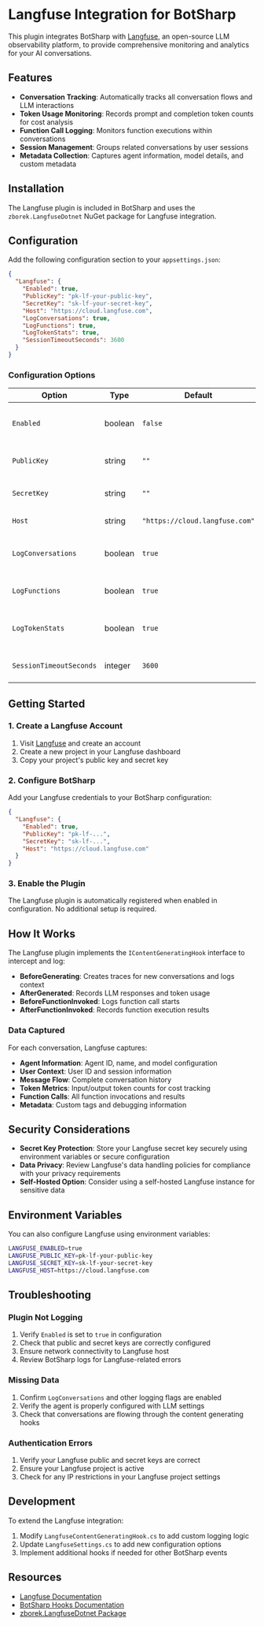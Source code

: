 # Langfuse Integration for BotSharp

This plugin integrates BotSharp with [Langfuse](https://langfuse.com/), an open-source LLM observability platform, to provide comprehensive monitoring and analytics for your AI conversations.

## Features

- **Conversation Tracking**: Automatically tracks all conversation flows and LLM interactions
- **Token Usage Monitoring**: Records prompt and completion token counts for cost analysis
- **Function Call Logging**: Monitors function executions within conversations
- **Session Management**: Groups related conversations by user sessions
- **Metadata Collection**: Captures agent information, model details, and custom metadata

## Installation

The Langfuse plugin is included in BotSharp and uses the `zborek.LangfuseDotnet` NuGet package for Langfuse integration.

## Configuration

Add the following configuration section to your `appsettings.json`:

```json
{
  "Langfuse": {
    "Enabled": true,
    "PublicKey": "pk-lf-your-public-key",
    "SecretKey": "sk-lf-your-secret-key", 
    "Host": "https://cloud.langfuse.com",
    "LogConversations": true,
    "LogFunctions": true,
    "LogTokenStats": true,
    "SessionTimeoutSeconds": 3600
  }
}
```

### Configuration Options

| Option | Type | Default | Description |
|--------|------|---------|-------------|
| `Enabled` | boolean | `false` | Whether Langfuse observability is enabled |
| `PublicKey` | string | `""` | Your Langfuse public key |
| `SecretKey` | string | `""` | Your Langfuse secret key |
| `Host` | string | `"https://cloud.langfuse.com"` | Langfuse server URL |
| `LogConversations` | boolean | `true` | Whether to log conversation details |
| `LogFunctions` | boolean | `true` | Whether to log function executions |
| `LogTokenStats` | boolean | `true` | Whether to log token usage statistics |
| `SessionTimeoutSeconds` | integer | `3600` | Session timeout in seconds |

## Getting Started

### 1. Create a Langfuse Account

1. Visit [Langfuse](https://langfuse.com/) and create an account
2. Create a new project in your Langfuse dashboard
3. Copy your project's public key and secret key

### 2. Configure BotSharp

Add your Langfuse credentials to your BotSharp configuration:

```json
{
  "Langfuse": {
    "Enabled": true,
    "PublicKey": "pk-lf-...",
    "SecretKey": "sk-lf-...",
    "Host": "https://cloud.langfuse.com"
  }
}
```

### 3. Enable the Plugin

The Langfuse plugin is automatically registered when enabled in configuration. No additional setup is required.

## How It Works

The Langfuse plugin implements the `IContentGeneratingHook` interface to intercept and log:

- **BeforeGenerating**: Creates traces for new conversations and logs context
- **AfterGenerated**: Records LLM responses and token usage
- **BeforeFunctionInvoked**: Logs function call starts
- **AfterFunctionInvoked**: Records function execution results

### Data Captured

For each conversation, Langfuse captures:

- **Agent Information**: Agent ID, name, and model configuration
- **User Context**: User ID and session information  
- **Message Flow**: Complete conversation history
- **Token Metrics**: Input/output token counts for cost tracking
- **Function Calls**: All function invocations and results
- **Metadata**: Custom tags and debugging information

## Security Considerations

- **Secret Key Protection**: Store your Langfuse secret key securely using environment variables or secure configuration
- **Data Privacy**: Review Langfuse's data handling policies for compliance with your privacy requirements
- **Self-Hosted Option**: Consider using a self-hosted Langfuse instance for sensitive data

## Environment Variables

You can also configure Langfuse using environment variables:

```bash
LANGFUSE_ENABLED=true
LANGFUSE_PUBLIC_KEY=pk-lf-your-public-key
LANGFUSE_SECRET_KEY=sk-lf-your-secret-key
LANGFUSE_HOST=https://cloud.langfuse.com
```

## Troubleshooting

### Plugin Not Logging

1. Verify `Enabled` is set to `true` in configuration
2. Check that public and secret keys are correctly configured
3. Ensure network connectivity to Langfuse host
4. Review BotSharp logs for Langfuse-related errors

### Missing Data

1. Confirm `LogConversations` and other logging flags are enabled
2. Verify the agent is properly configured with LLM settings
3. Check that conversations are flowing through the content generating hooks

### Authentication Errors

1. Verify your Langfuse public and secret keys are correct
2. Ensure your Langfuse project is active
3. Check for any IP restrictions in your Langfuse project settings

## Development

To extend the Langfuse integration:

1. Modify `LangfuseContentGeneratingHook.cs` to add custom logging logic
2. Update `LangfuseSettings.cs` to add new configuration options
3. Implement additional hooks if needed for other BotSharp events

## Resources

- [Langfuse Documentation](https://langfuse.com/docs)
- [BotSharp Hooks Documentation](../architecture/hooks.md)
- [zborek.LangfuseDotnet Package](https://www.nuget.org/packages/zborek.LangfuseDotnet/)